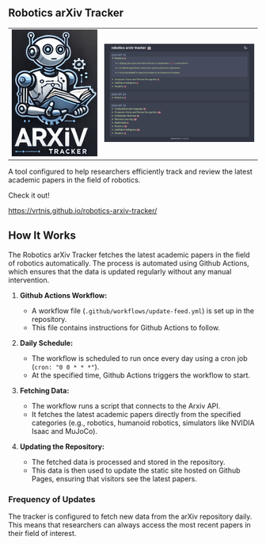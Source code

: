 ## Robotics arXiv Tracker


<table style="width:100%">
  <tr>
    <td>
      <img src="imgs/readme/robotics_arxiv_tracker.png" alt="Robotics Arxiv Tracker" width="200px" />
    </td>
    <td>
      <img src="imgs/readme/readme_tracker_cover.png" alt="Readme cover" width="350px" />
    </td>
  </tr>
</table>

<p>A tool configured to help researchers efficiently track and review the latest academic papers in the field of robotics.</p>

<p>Check it out!</p>

<p><a href="https://vrtnis.github.io/robotics-arxiv-tracker/">https://vrtnis.github.io/robotics-arxiv-tracker/</a></p>

## **How It Works**

The Robotics arXiv Tracker fetches the latest academic papers in the field of robotics automatically. The process is automated using Github Actions, which ensures that the data is updated regularly without any manual intervention.


1. **Github Actions Workflow:**
    - A workflow file (`.github/workflows/update-feed.yml`) is set up in the repository.
    - This file contains instructions for Github Actions to follow.

2. **Daily Schedule:**
    - The workflow is scheduled to run once every day using a cron job (`cron: "0 0 * * *"`).
    - At the specified time, Github Actions triggers the workflow to start.

3. **Fetching Data:**
    - The workflow runs a script that connects to the Arxiv API.
    - It fetches the latest academic papers directly from the specified categories (e.g., robotics, humanoid robotics, simulators like NVIDIA Isaac and MuJoCo).

4. **Updating the Repository:**
    - The fetched data is processed and stored in the repository.
    - This data is then used to update the static site hosted on Github Pages, ensuring that visitors see the latest papers.

### **Frequency of Updates**

The tracker is configured to fetch new data from the arXiv repository daily. This means that researchers can always access the most recent papers in their field of interest.


